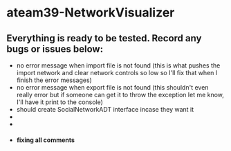 # ateam39-NetworkVisualizer
## Everything is ready to be tested. Record any bugs or issues below:
- no error message when import file is not found (this is what pushes the import network and clear network controls so low so I'll fix that when I finish the error messages)
- no error message when export file is not found (this shouldn't even really error but if someone can get it to throw the exception let me know, I'll have it print to the console)
- should create SocialNetworkADT interface incase they want it
- 
- 
- #### fixing all comments
